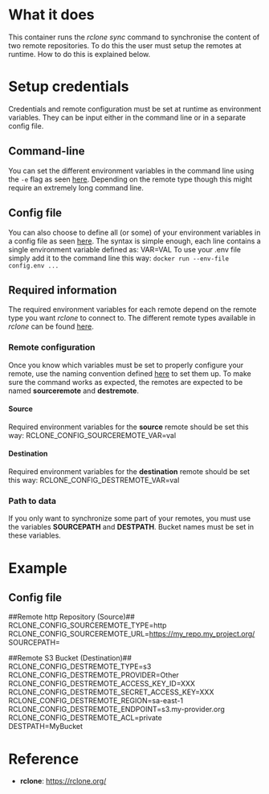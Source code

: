 # What it does
This container runs the *rclone sync* command to synchronise the content of two remote repositories.
To do this the user must setup the remotes at runtime. How to do this is explained below. 

# Setup credentials

Credentials and remote configuration must be set at runtime as environment variables. They can be input either in the command line or in a separate config file.

## Command-line

You can set the different environment variables in the command line using the `-e` flag as seen [here](https://docs.docker.com/engine/reference/run/#env-environment-variables).
Depending on the remote type though this might require an extremely long command line.

## Config file

You can also choose to define all (or some) of your environment variables in a config file as seen [here](https://docs.docker.com/compose/env-file/).
The syntax is simple enough, each line contains a single environment variable defined as:
VAR=VAL
To use your .env file simply add it to the command line this way:
```docker run --env-file config.env ...```

## Required information

The required environment variables for each remote depend on the remote type you want *rclone* to connect to.
The different remote types available in *rclone* can be found [here](https://rclone.org/overview/).

### Remote configuration

Once you know which variables must be set to properly configure your remote, use the naming convention defined [here](https://rclone.org/docs/#environment-variables) to set them up.
To make sure the command works as expected, the remotes are expected to be named **sourceremote** and **destremote**.

#### Source 

Required environment variables for the **source** remote should be set this way:
RCLONE_CONFIG_SOURCEREMOTE_VAR=val

#### Destination

Required environment variables for the **destination** remote should be set this way:
RCLONE_CONFIG_DESTREMOTE_VAR=val

### Path to data

If you only want to synchronize some part of your remotes, you must use the variables **SOURCEPATH** and **DESTPATH**.
Bucket names must be set in these variables.

# Example

## Config file

##Remote http Repository (Source)##   
RCLONE_CONFIG_SOURCEREMOTE_TYPE=http    
RCLONE_CONFIG_SOURCEREMOTE_URL=https://my_repo.my_project.org/   
SOURCEPATH=   

##Remote S3 Bucket (Destination)##   
RCLONE_CONFIG_DESTREMOTE_TYPE=s3   
RCLONE_CONFIG_DESTREMOTE_PROVIDER=Other   
RCLONE_CONFIG_DESTREMOTE_ACCESS_KEY_ID=XXX   
RCLONE_CONFIG_DESTREMOTE_SECRET_ACCESS_KEY=XXX   
RCLONE_CONFIG_DESTREMOTE_REGION=sa-east-1   
RCLONE_CONFIG_DESTREMOTE_ENDPOINT=s3.my-provider.org   
RCLONE_CONFIG_DESTREMOTE_ACL=private   
DESTPATH=MyBucket   

# Reference   
* **rclone**: <https://rclone.org/>   

